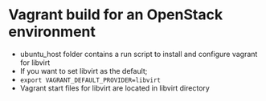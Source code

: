 # Vagrant build for an OpenStack environment
- ubuntu_host folder contains a run script to install and configure vagrant for libvirt
- If you want to set libvirt as the default;
- ```export VAGRANT_DEFAULT_PROVIDER=libvirt```
- Vagrant start files for libvirt are located in libvirt directory
